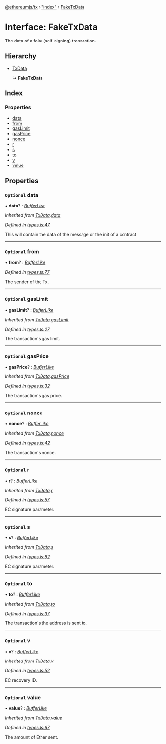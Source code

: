 [@ethereumjs/tx](../README.md) › ["index"](../modules/_index_.md) › [FakeTxData](_index_.faketxdata.md)

# Interface: FakeTxData

The data of a fake (self-signing) transaction.

## Hierarchy

* [TxData](_index_.txdata.md)

  ↳ **FakeTxData**

## Index

### Properties

* [data](_index_.faketxdata.md#optional-data)
* [from](_index_.faketxdata.md#optional-from)
* [gasLimit](_index_.faketxdata.md#optional-gaslimit)
* [gasPrice](_index_.faketxdata.md#optional-gasprice)
* [nonce](_index_.faketxdata.md#optional-nonce)
* [r](_index_.faketxdata.md#optional-r)
* [s](_index_.faketxdata.md#optional-s)
* [to](_index_.faketxdata.md#optional-to)
* [v](_index_.faketxdata.md#optional-v)
* [value](_index_.faketxdata.md#optional-value)

## Properties

### `Optional` data

• **data**? : *[BufferLike](../modules/_index_.md#bufferlike)*

*Inherited from [TxData](_index_.txdata.md).[data](_index_.txdata.md#optional-data)*

*Defined in [types.ts:47](https://github.com/ethereumjs/ethereumjs-vm/blob/master/packages/tx/src/types.ts#L47)*

This will contain the data of the message or the init of a contract

___

### `Optional` from

• **from**? : *[BufferLike](../modules/_index_.md#bufferlike)*

*Defined in [types.ts:77](https://github.com/ethereumjs/ethereumjs-vm/blob/master/packages/tx/src/types.ts#L77)*

The sender of the Tx.

___

### `Optional` gasLimit

• **gasLimit**? : *[BufferLike](../modules/_index_.md#bufferlike)*

*Inherited from [TxData](_index_.txdata.md).[gasLimit](_index_.txdata.md#optional-gaslimit)*

*Defined in [types.ts:27](https://github.com/ethereumjs/ethereumjs-vm/blob/master/packages/tx/src/types.ts#L27)*

The transaction's gas limit.

___

### `Optional` gasPrice

• **gasPrice**? : *[BufferLike](../modules/_index_.md#bufferlike)*

*Inherited from [TxData](_index_.txdata.md).[gasPrice](_index_.txdata.md#optional-gasprice)*

*Defined in [types.ts:32](https://github.com/ethereumjs/ethereumjs-vm/blob/master/packages/tx/src/types.ts#L32)*

The transaction's gas price.

___

### `Optional` nonce

• **nonce**? : *[BufferLike](../modules/_index_.md#bufferlike)*

*Inherited from [TxData](_index_.txdata.md).[nonce](_index_.txdata.md#optional-nonce)*

*Defined in [types.ts:42](https://github.com/ethereumjs/ethereumjs-vm/blob/master/packages/tx/src/types.ts#L42)*

The transaction's nonce.

___

### `Optional` r

• **r**? : *[BufferLike](../modules/_index_.md#bufferlike)*

*Inherited from [TxData](_index_.txdata.md).[r](_index_.txdata.md#optional-r)*

*Defined in [types.ts:57](https://github.com/ethereumjs/ethereumjs-vm/blob/master/packages/tx/src/types.ts#L57)*

EC signature parameter.

___

### `Optional` s

• **s**? : *[BufferLike](../modules/_index_.md#bufferlike)*

*Inherited from [TxData](_index_.txdata.md).[s](_index_.txdata.md#optional-s)*

*Defined in [types.ts:62](https://github.com/ethereumjs/ethereumjs-vm/blob/master/packages/tx/src/types.ts#L62)*

EC signature parameter.

___

### `Optional` to

• **to**? : *[BufferLike](../modules/_index_.md#bufferlike)*

*Inherited from [TxData](_index_.txdata.md).[to](_index_.txdata.md#optional-to)*

*Defined in [types.ts:37](https://github.com/ethereumjs/ethereumjs-vm/blob/master/packages/tx/src/types.ts#L37)*

The transaction's the address is sent to.

___

### `Optional` v

• **v**? : *[BufferLike](../modules/_index_.md#bufferlike)*

*Inherited from [TxData](_index_.txdata.md).[v](_index_.txdata.md#optional-v)*

*Defined in [types.ts:52](https://github.com/ethereumjs/ethereumjs-vm/blob/master/packages/tx/src/types.ts#L52)*

EC recovery ID.

___

### `Optional` value

• **value**? : *[BufferLike](../modules/_index_.md#bufferlike)*

*Inherited from [TxData](_index_.txdata.md).[value](_index_.txdata.md#optional-value)*

*Defined in [types.ts:67](https://github.com/ethereumjs/ethereumjs-vm/blob/master/packages/tx/src/types.ts#L67)*

The amount of Ether sent.
